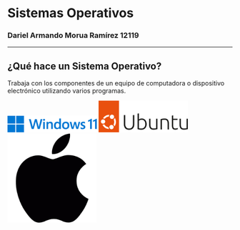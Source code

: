 # **Sistemas Operativos**
### Dariel Armando Morua Ramírez 12119
---
## ¿Qué hace un Sistema Operativo?
Trabaja con los componentes de un equipo de computadora o dispositivo electrónico utilizando varios programas.

<img src="w11.png" width="200">
<img src="ub.png" width="200">
<img src="mac.png" width="200">
